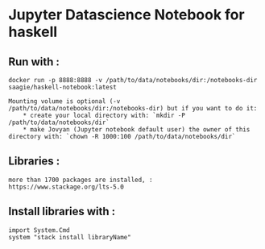 # Jupyter Datascience Notebook for haskell

## Run with :
	docker run -p 8888:8888 -v /path/to/data/notebooks/dir:/notebooks-dir saagie/haskell-notebook:latest

	Mounting volume is optional (-v /path/to/data/notebooks/dir:/notebooks-dir) but if you want to do it:
		* create your local directory with: `mkdir -P /path/to/data/notebooks/dir`
		* make Jovyan (Jupyter notebook default user) the owner of this directory with: `chown -R 1000:100 /path/to/data/notebooks/dir`

## Libraries :
	more than 1700 packages are installed, :
	https://www.stackage.org/lts-5.0

## Install libraries with :
	import System.Cmd
	system "stack install libraryName"
